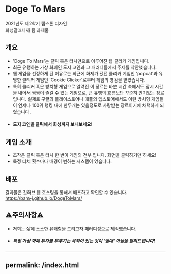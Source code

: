 # Doge To Mars
2021년도 제2학기 캡스톤 디자인 <br>
화성갈끄니까 팀 과제물<br>
## 개요
- 'Doge To Mars'는 클릭 혹은 터치만으로 이루어진 웹 클리커 게임입니다. 
- 최근 유행하는 가상 화폐인 도지 코인과 그 패러디들에서 주제를 착안했습니다.
- 웹 게임을 선정하게 된 이유로는 최근에 화제가 됐던 클리커 게임인 'popcat'과 유명한 클리커 게임인 'Cookie Clicker'로부터 게임의 영감을 받았습니다.
- 특히 클리커 혹은 방치형 게임으로 알려진 이 장르는 바쁜 시간 속에서도 잠시 시간을 내어서 짬짬이 즐길 수 있는 게임으로,
큰 유행의 흐름보단 꾸준히 인기있는 장르입니다. 실제로 구글의 플레이스토어나 애플의 앱스토어에서도 이런 방치형 게임들이
언제나 100위 랭킹 내에 한두개는 있을정도로 사랑받는 장르이기에 채택하게 되었습니다.
- #### 도지 코인을 클릭해서 화성까지 보내보세요!
## 게임 소개
- 조작은 클릭 혹은 터치 한 번이 게임의 전부 입니다. 화면을 클릭하기만 하세요!
- 특정 터치 횟수마다 배경이 변하는 시스템이 있습니다.
## 배포
결과물은 깃허브 웹 호스팅을 통해서 배포하고 확인할 수 있습니다.<br>
https://bam-j.github.io/DogeToMars/
<br>
## :warning:주의사항:warning:
- 저희는 삶에 소소한 유쾌함을 드리고자 패러디성으로 제작했습니다.
- ##### 특정 가상 화폐 투자를 부추기는 목적이 있는 것이 '절대' 아님을 알려드립니다!

---
permalink: /index.html
---
